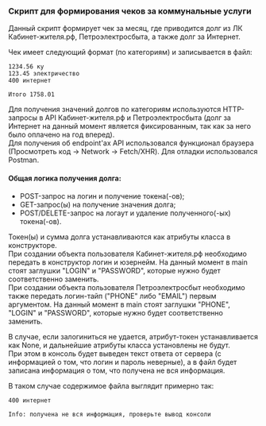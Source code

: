 ### Скрипт для формирования чеков за коммунальные услуги

Данный скрипт формирует чек за месяц, где приводится долг из ЛК Кабинет-жителя.рф, Петроэлектросбыта, а также долг за Интернет.

Чек имеет следующий формат (по категориям) и записывается в файл:
```
1234.56 ку
123.45 электричество
400 интернет

Итого 1758.01
```

Для получения значений долгов по категориям используются HTTP-запросы в API Кабинет-жителя.рф и Петроэлектросбыта (долг за Интернет на данный момент является фиксированным, так как за него было оплачено на год вперед).  
Для получения об endpoint'ах API использовался функционал браузера (Просмотреть код -> Network -> Fetch/XHR). Для отладки использовался Postman.


#### Общая логика получения долга:
- POST-запрос на логин и получение токена(-ов);
- GET-запрос(ы) на получение значения долга;
- POST/DELETE-запрос на логаут и удаление полученного(-ых) токена(-ов).

Токен(ы) и сумма долга устанавливаются как атрибуты класса в конструкторе.  
При создании объекта пользователя Кабинет-жителя.рф необходимо передать в конструктор логин и юзернейм. На данный момент в main стоят заглушки "LOGIN" и "PASSWORD", которые нужно будет соответственно заменить.  
При создании объекта пользователя Петроэлектросбыт необходимо также передать логин-тайп ("PHONE" либо "EMAIL") первым аргументом. На данный момент в main стоят заглушки "PHONE", "LOGIN" и "PASSWORD", которые нужно будет соответственно заменить.


В случае, если залогиниться не удается, атрибут-токен устанавливается как None, и дальнейшие атрибуты класса установлены не будут.  
При этом в консоль будет выведен текст ответа от сервера (с информацией о том, что логин и пароль неверные), а в файл будет записана информация о том, что получена не вся информация.

В таком случае содержимое файла выглядит примерно так:
```
400 интернет

Info: получена не вся информация, проверьте вывод консоли
```
